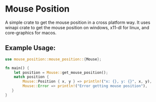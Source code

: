 # Mouse Position

A simple crate to get the mouse position in a cross platform way.
It uses winapi crate to get the mouse position on windows, x11-dl for linux, and core-graphics for macos.

## Example Usage:

```rust
use mouse_position::mouse_position::{Mouse};

fn main() {
    let position = Mouse::get_mouse_position();
    match position {
        Mouse::Position { x, y } => println!("x: {}, y: {}", x, y),
        Mouse::Error => println!("Error getting mouse position"),
   }
}
```